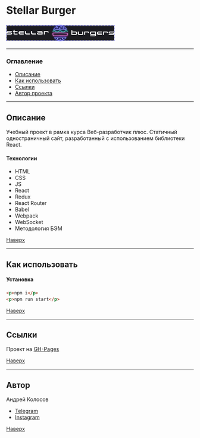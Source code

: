 # <a id="top" />Stellar Burger

![Картинка](./src/images/logo.png)

---

### Оглавление

- [Описание](#description)
- [Как использовать](#how-to-use)
- [Ссылки](#references)
- [Автор проекта](#author)

---

## <a id="description" />Описание

Учебный проект в рамка курса Веб-разработчик плюс. Статичный одностраничный сайт, разработанный с использованием библиотеки React.

#### Технологии

- HTML
- CSS
- JS
- React
- Redux
- React Router
- Babel
- Webpack
- WebSocket
- Методология БЭМ

[Наверх](#top)

---

## <a id="how-to-use" />Как использовать

#### Установка

```html
<p>npm i</p>
<p>npm run start</p>
```

[Наверх](#top)

---

## <a id="references" />Ссылки

Проект на [GH-Pages](https://andreikolosov.github.io/react-burger/)

[Наверх](#top)

---

## <a id="author" />Автор

Андрей Колосов

- [Telegram](https://t.me/RustyVoid)
- [Instagram](https://www.instagram.com/akolosof/)

[Наверх](#top)

